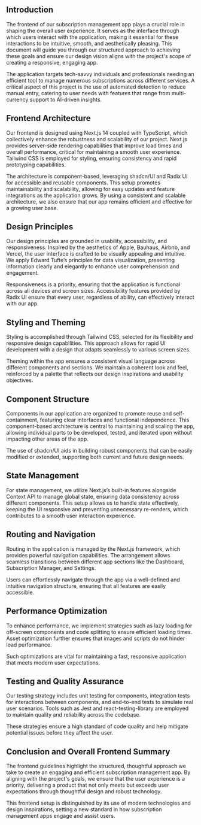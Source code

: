 ## Introduction

The frontend of our subscription management app plays a crucial role in shaping the overall user experience. It serves as the interface through which users interact with the application, making it essential for these interactions to be intuitive, smooth, and aesthetically pleasing. This document will guide you through our structured approach to achieving these goals and ensure our design vision aligns with the project's scope of creating a responsive, engaging app.

The application targets tech-savvy individuals and professionals needing an efficient tool to manage numerous subscriptions across different services. A critical aspect of this project is the use of automated detection to reduce manual entry, catering to user needs with features that range from multi-currency support to AI-driven insights.

## Frontend Architecture

Our frontend is designed using Next.js 14 coupled with TypeScript, which collectively enhance the robustness and scalability of our project. Next.js provides server-side rendering capabilities that improve load times and overall performance, critical for maintaining a smooth user experience. Tailwind CSS is employed for styling, ensuring consistency and rapid prototyping capabilities.

The architecture is component-based, leveraging shadcn/UI and Radix UI for accessible and reusable components. This setup promotes maintainability and scalability, allowing for easy updates and feature integrations as the application grows. By using a consistent and scalable architecture, we also ensure that our app remains efficient and effective for a growing user base.

## Design Principles

Our design principles are grounded in usability, accessibility, and responsiveness. Inspired by the aesthetics of Apple, Bauhaus, Airbnb, and Vercel, the user interface is crafted to be visually appealing and intuitive. We apply Edward Tufte’s principles for data visualization, presenting information clearly and elegantly to enhance user comprehension and engagement.

Responsiveness is a priority, ensuring that the application is functional across all devices and screen sizes. Accessibility features provided by Radix UI ensure that every user, regardless of ability, can effectively interact with our app.

## Styling and Theming

Styling is accomplished through Tailwind CSS, selected for its flexibility and responsive design capabilities. This approach allows for rapid UI development with a design that adapts seamlessly to various screen sizes.

Theming within the app ensures a consistent visual language across different components and sections. We maintain a coherent look and feel, reinforced by a palette that reflects our design inspirations and usability objectives.

## Component Structure

Components in our application are organized to promote reuse and self-containment, featuring clear interfaces and functional independence. This component-based architecture is central to maintaining and scaling the app, allowing individual parts to be developed, tested, and iterated upon without impacting other areas of the app.

The use of shadcn/UI aids in building robust components that can be easily modified or extended, supporting both current and future design needs.

## State Management

For state management, we utilize Next.js’s built-in features alongside Context API to manage global state, ensuring data consistency across different components. This setup allows us to handle state effectively, keeping the UI responsive and preventing unnecessary re-renders, which contributes to a smooth user interaction experience.

## Routing and Navigation

Routing in the application is managed by the Next.js framework, which provides powerful navigation capabilities. The arrangement allows seamless transitions between different app sections like the Dashboard, Subscription Manager, and Settings.

Users can effortlessly navigate through the app via a well-defined and intuitive navigation structure, ensuring that all features are easily accessible.

## Performance Optimization

To enhance performance, we implement strategies such as lazy loading for off-screen components and code splitting to ensure efficient loading times. Asset optimization further ensures that images and scripts do not hinder load performance.

Such optimizations are vital for maintaining a fast, responsive application that meets modern user expectations.

## Testing and Quality Assurance

Our testing strategy includes unit testing for components, integration tests for interactions between components, and end-to-end tests to simulate real user scenarios. Tools such as Jest and react-testing-library are employed to maintain quality and reliability across the codebase.

These strategies ensure a high standard of code quality and help mitigate potential issues before they affect the user.

## Conclusion and Overall Frontend Summary

The frontend guidelines highlight the structured, thoughtful approach we take to create an engaging and efficient subscription management app. By aligning with the project's goals, we ensure that the user experience is a priority, delivering a product that not only meets but exceeds user expectations through thoughtful design and robust technology.

This frontend setup is distinguished by its use of modern technologies and design inspirations, setting a new standard in how subscription management apps engage and assist users.
